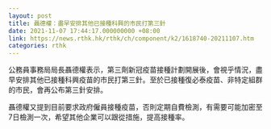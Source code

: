 ```yaml
---
layout: post
title: 聶德權：盡早安排其他已接種科興的市民打第三針
date: 2021-11-07 17:44:17.000000000 +08:00
link: https://news.rthk.hk/rthk/ch/component/k2/1618740-20211107.htm
categories: rthk
---
```


公務員事務局局長聶德權表示，第三劑新冠疫苗接種計劃開展後，會視乎情況，盡早安排其他已接種科興疫苗的市民打第三針。至於已接種復必泰疫苗、非特定組群的市民，會再公布第三針安排。

聶德權又提到目前要求政府僱員接種疫苗，否則定期自費檢測，有需要可能加密至7日檢測一次，希望其他企業可以跟從措施，提高接種率。
